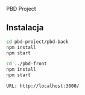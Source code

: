 PBD Project

## Instalacja

```bash
cd pbd-project/pbd-back
npm install
npm start

cd ../pbd-front
npm install
npm start

URL: http://localhost:3000/
```
